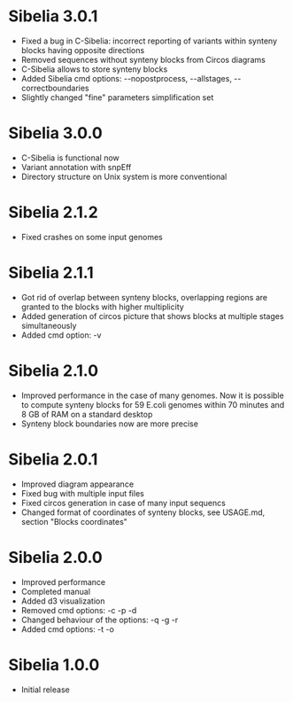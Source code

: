 Sibelia 3.0.1
=============
* Fixed a bug in C-Sibelia: incorrect reporting of variants within synteny
blocks having opposite directions
* Removed sequences without synteny blocks from Circos diagrams
* C-Sibelia allows to store synteny blocks
* Added Sibelia cmd options: --nopostprocess, --allstages, --correctboundaries
* Slightly changed "fine" parameters simplification set

Sibelia 3.0.0
=============
* C-Sibelia is functional now
* Variant annotation with snpEff
* Directory structure on Unix system is more conventional

Sibelia 2.1.2
=============
* Fixed crashes on some input genomes

Sibelia 2.1.1
=============
* Got rid of overlap between synteny blocks, overlapping regions are granted to
the blocks with higher multiplicity
* Added generation of circos picture that shows blocks at multiple stages
simultaneously
* Added cmd option: -v

Sibelia 2.1.0
=============
* Improved performance in the case of many genomes. Now it is possible to
compute synteny blocks for 59 E.coli genomes within 70 minutes and 8 GB of RAM
on a standard desktop
* Synteny block boundaries now are more precise

Sibelia 2.0.1
=============
* Improved diagram appearance
* Fixed bug with multiple input files
* Fixed circos generation in case of many input sequencs
* Changed format of coordinates of synteny blocks, see USAGE.md, section
"Blocks coordinates"

Sibelia 2.0.0
=============
* Improved performance
* Completed manual
* Added d3 visualization
* Removed cmd options: -c -p -d
* Changed behaviour of the options: -q -g -r
* Added cmd options: -t -o

Sibelia 1.0.0
=============
* Initial release